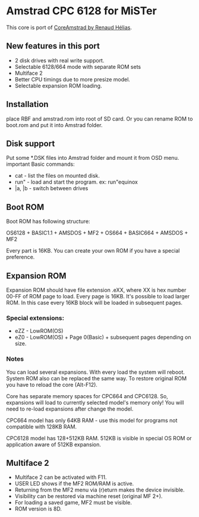 # Amstrad CPC 6128 for MiSTer
This core is port of [CoreAmstrad by Renaud Hélias](https://github.com/renaudhelias/CoreAmstrad).

## New features in this port
* 2 disk drives with real write support.
* Selectable 6128/664 mode with separate ROM sets
* Multiface 2
* Better CPU timings due to more presize model.
* Selectable expansion ROM loading.

## Installation
place RBF and amstrad.rom into root of SD card. Or you can rename ROM to boot.rom and put it into Amstrad folder.

## Disk support
Put some *.DSK files into Amstrad folder and mount it from OSD menu.
important Basic commands:
* cat - list the files on mounted disk.
* run" - load and start the program. ex: run"equinox
* |a, |b - switch between drives

## Boot ROM
Boot ROM has following structure:

OS6128 + BASIC1.1 + AMSDOS + MF2 + OS664 + BASIC664 + AMSDOS + MF2

Every part is 16KB. You can create your own ROM if you have a special preference.

## Expansion ROM
Expansion ROM should have file extension .eXX, where XX is hex number 00-FF of ROM page to load.
Every page is 16KB. It's possible to load larger ROM. In this case every 16KB block will be loaded in subsequent pages.

### Special extensions:
* eZZ - LowROM(OS)
* eZ0 - LowROM(OS) + Page 0(Basic) + subsequent pages depending on size.

### Notes
You can load several expansions. With every load the system will reboot. System ROM also can be replaced the same way.
To restore original ROM you have to reload the core (Alt-F12).

Core has separate memory spaces for CPC664 and CPC6128. So, expansions will load to currently selected model's memory only!
You will need to re-load expansions after change the model.

CPC664 model has only 64KB RAM - use this model for programs not compatible with 128KB RAM.

CPC6128 model has 128+512KB RAM. 512KB is visible in special OS ROM or application aware of 512KB expansion.

## Multiface 2
* Multiface 2 can be activated with F11.
* USER LED shows if the MF2 ROM/RAM is active.
* Returning from the MF2 menu via (r)eturn makes the device invisible.
* Visibility can be restored via machine reset (original MF 2+).
* For loading a saved game, MF2 must be visible.
* ROM version is 8D.
